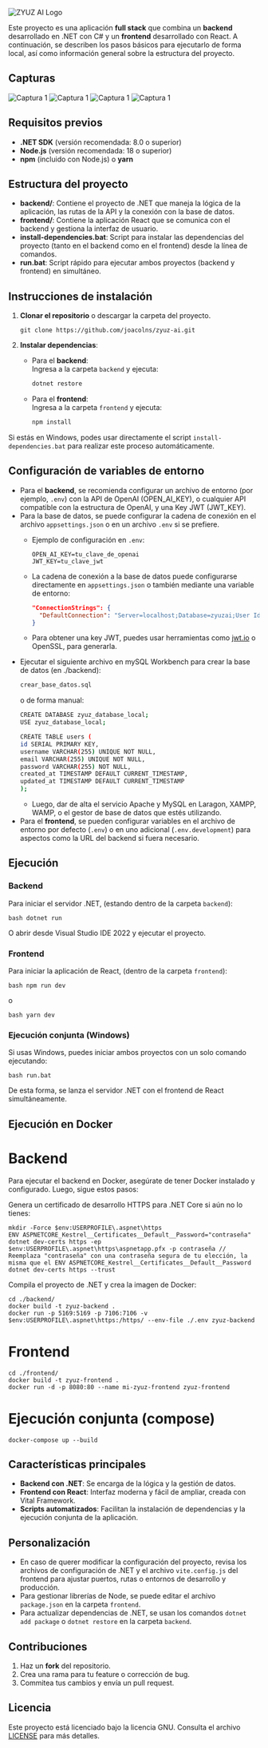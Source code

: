 ![ZYUZ AI Logo](frontend/public/zyuz-readme.png)

Este proyecto es una aplicación **full stack** que combina un **backend** desarrollado en .NET con C# y un **frontend** desarrollado con React. A continuación, se describen los pasos básicos para ejecutarlo de forma local, así como información general sobre la estructura del proyecto.

## Capturas

![Captura 1](frontend/public/cap1.png)
![Captura 1](frontend/public/cap2.png)
![Captura 1](frontend/public/cap3.png)
![Captura 1](frontend/public/cap4.png)

## Requisitos previos

- **.NET SDK** (versión recomendada: 8.0 o superior)
- **Node.js** (versión recomendada: 18 o superior)
- **npm** (incluido con Node.js) o **yarn**

## Estructura del proyecto
- **backend/**: Contiene el proyecto de .NET que maneja la lógica de la aplicación, las rutas de la API y la conexión con la base de datos.
- **frontend/**: Contiene la aplicación React que se comunica con el backend y gestiona la interfaz de usuario.
- **install-dependencies.bat**: Script para instalar las dependencias del proyecto (tanto en el backend como en el frontend) desde la línea de comandos.
- **run.bat**: Script rápido para ejecutar ambos proyectos (backend y frontend) en simultáneo.

## Instrucciones de instalación

1. **Clonar el repositorio** o descargar la carpeta del proyecto.
      ```
    git clone https://github.com/joacolns/zyuz-ai.git
      ```

2. **Instalar dependencias**:
    - Para el **backend**:  
      Ingresa a la carpeta `backend` y ejecuta:
      ```bash
      dotnet restore
      ```
    - Para el **frontend**:  
      Ingresa a la carpeta `frontend` y ejecuta:
      ```bash
      npm install
      ```


Si estás en Windows, podes usar directamente el script `install-dependencies.bat` para realizar este proceso automáticamente.

## Configuración de variables de entorno

- Para el **backend**, se recomienda configurar un archivo de entorno (por ejemplo, `.env`) con la API de OpenAI (OPEN_AI_KEY), o cualquier API compatible con la estructura de OpenAI, y una Key JWT (JWT_KEY).
- Para la base de datos, se puede configurar la cadena de conexión en el archivo `appsettings.json` o en un archivo `.env` si se prefiere.
    - Ejemplo de configuración en `.env`:
      ```
      OPEN_AI_KEY=tu_clave_de_openai
      JWT_KEY=tu_clave_jwt
      ```

    - La cadena de conexión a la base de datos puede configurarse directamente en `appsettings.json` o también mediante una variable de entorno:
      ```json
      "ConnectionStrings": {
        "DefaultConnection": "Server=localhost;Database=zyuzai;User Id=sa;Password=tu_contraseña;"
      }
      ```
    - Para obtener una key JWT, puedes usar herramientas como [jwt.io](https://jwt.io/) o OpenSSL, para generarla.
- Ejecutar el siguiente archivo en mySQL Workbench para crear la base de datos (en ./backend):
  ```bash
  crear_base_datos.sql
  ```
  o de forma manual:
  ```bash
  CREATE DATABASE zyuz_database_local;
  USE zyuz_database_local;

  CREATE TABLE users (
  id SERIAL PRIMARY KEY,
  username VARCHAR(255) UNIQUE NOT NULL,
  email VARCHAR(255) UNIQUE NOT NULL,
  password VARCHAR(255) NOT NULL,
  created_at TIMESTAMP DEFAULT CURRENT_TIMESTAMP,
  updated_at TIMESTAMP DEFAULT CURRENT_TIMESTAMP
  );
  ```
    - Luego, dar de alta el servicio Apache y MySQL en Laragon, XAMPP, WAMP, o el gestor de base de datos que estés utilizando.
- Para el **frontend**, se pueden configurar variables en el archivo de entorno por defecto (`.env`) o en uno adicional (`.env.development`) para aspectos como la URL del backend si fuera necesario.

## Ejecución

### Backend

Para iniciar el servidor .NET, (estando dentro de la carpeta `backend`):
```
bash dotnet run
```

O abrir desde Visual Studio IDE 2022 y ejecutar el proyecto.

### Frontend

Para iniciar la aplicación de React, (dentro de la carpeta `frontend`):
```
bash npm run dev
```
o
```
bash yarn dev
```


### Ejecución conjunta (Windows)

Si usas Windows, puedes iniciar ambos proyectos con un solo comando ejecutando:
```
bash run.bat
```

De esta forma, se lanza el servidor .NET con el frontend de React simultáneamente.

## Ejecución en Docker

# Backend

Para ejecutar el backend en Docker, asegúrate de tener Docker instalado y configurado. Luego, sigue estos pasos:

Genera un certificado de desarrollo HTTPS para .NET Core si aún no lo tienes:

```
mkdir -Force $env:USERPROFILE\.aspnet\https
ENV ASPNETCORE_Kestrel__Certificates__Default__Password="contraseña"
dotnet dev-certs https -ep $env:USERPROFILE\.aspnet\https\aspnetapp.pfx -p contraseña // Reemplaza "contraseña" con una contraseña segura de tu elección, la misma que el ENV ASPNETCORE_Kestrel__Certificates__Default__Password
dotnet dev-certs https --trust
```

Compila el proyecto de .NET y crea la imagen de Docker:

```
cd ./backend/
docker build -t zyuz-backend .
docker run -p 5169:5169 -p 7106:7106 -v $env:USERPROFILE\.aspnet\https:/https/ --env-file ./.env zyuz-backend
```

# Frontend

```
cd ./frontend/
docker build -t zyuz-frontend .
docker run -d -p 8080:80 --name mi-zyuz-frontend zyuz-frontend
```

# Ejecución conjunta (compose)

```
docker-compose up --build
```


## Características principales

- **Backend con .NET**: Se encarga de la lógica y la gestión de datos.
- **Frontend con React**: Interfaz moderna y fácil de ampliar, creada con Vital Framework.
- **Scripts automatizados**: Facilitan la instalación de dependencias y la ejecución conjunta de la aplicación.

## Personalización

- En caso de querer modificar la configuración del proyecto, revisa los archivos de configuración de .NET y el archivo `vite.config.js` del frontend para ajustar puertos, rutas o entornos de desarrollo y producción.
- Para gestionar librerías de Node, se puede editar el archivo `package.json` en la carpeta `frontend`.
- Para actualizar dependencias de .NET, se usan los comandos `dotnet add package` o `dotnet restore` en la carpeta `backend`.

## Contribuciones

1. Haz un **fork** del repositorio.
2. Crea una rama para tu feature o corrección de bug.
3. Commitea tus cambios y envía un pull request.

## Licencia
Este proyecto está licenciado bajo la licencia GNU. Consulta el archivo [LICENSE](LICENSE) para más detalles.